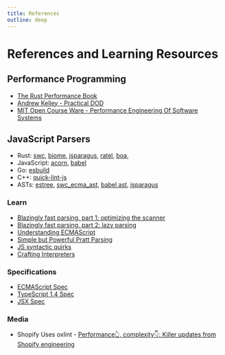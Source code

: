 ```yaml
---
title: References
outline: deep
---
```


# References and Learning Resources

## Performance Programming

- [The Rust Performance Book](https://nnethercote.github.io/perf-book/introduction.html)
- [Andrew Kelley - Practical DOD](https://vimeo.com/649009599)
- [MIT Open Course Ware - Performance Engineering Of Software Systems](https://ocw.mit.edu/courses/6-172-performance-engineering-of-software-systems-fall-2018/video_galleries/lecture-videos)

## JavaScript Parsers

- Rust: [swc](https://swc.rs), [biome](https://biomejs.dev), [jsparagus](https://github.com/mozilla-spidermonkey/jsparagus), [ratel](https://github.com/ratel-rust/ratel-core), [boa](https://github.com/lastmjs/boa-azle),
- JavaScript: [acorn](https://github.com/acornjs/acorn), [babel](https://babeljs.io)
- Go: [esbuild](https://esbuild.github.io)
- C++: [quick-lint-js](https://github.com/quick-lint/quick-lint-js)
- ASTs: [estree](https://github.com/estree/estree), [swc_ecma_ast](https://github.com/swc-project/swc/tree/main/crates/swc_ecma_ast/src), [babel ast](https://github.com/babel/babel/blob/main/packages/babel-types/src/ast-types/generated/index.ts), [jsparagus](https://gist.github.com/Boshen/0b481a058cd715576aaf1624d2c6d469)

### Learn

- [Blazingly fast parsing, part 1: optimizing the scanner](https://v8.dev/blog/scanner)
- [Blazingly fast parsing, part 2: lazy parsing](https://v8.dev/blog/preparser)
- [Understanding ECMAScript](https://v8.dev/blog/tags/understanding-ecmascript)
- [Simple but Powerful Pratt Parsing](https://matklad.github.io/2020/04/13/simple-but-powerful-pratt-parsing.html)
- [JS syntactic quirks](https://github.com/mozilla-spidermonkey/jsparagus/blob/master/js-quirks.md)
- [Crafting Interpreters](https://craftinginterpreters.com)

### Specifications

- [ECMAScript Spec](https://tc39.es/ecma262/)
- [TypeScript 1.4 Spec](./typescript-spec-1.4.pdf)
- [JSX Spec](https://facebook.github.io/jsx/)

### Media

- Shopify Uses oxlint - [Performance👆, complexity👇: Killer updates from Shopify engineering](https://www.shopify.com/news/performance%F0%9F%91%86-complexity%F0%9F%91%87-killer-updates-from-shopify-engineering)
